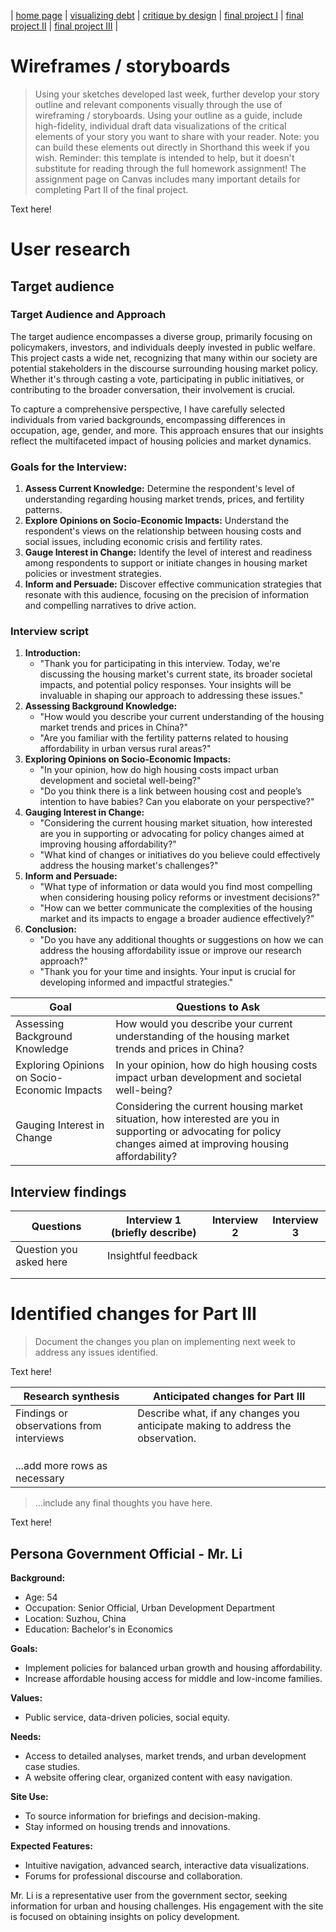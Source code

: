 | [home page](https://cmustudent.github.io/tswd-portfolio-templates/) | [visualizing debt](visualizing-government-debt) | [critique by design](critique-by-design) | [final project I](final-project-part-one) | [final project II](final-project-part-two) | [final project III](final-project-part-three) |

# Wireframes / storyboards
> Using your sketches developed last week, further develop your story outline and relevant components visually through the use of wireframing / storyboards. Using your outline as a guide, include high-fidelity, individual draft data visualizations of the critical elements of your story you want to share with your reader. Note: you can build these elements out directly in Shorthand this week if you wish.  Reminder: this template is intended to help, but it doesn't substitute for reading through the full homework assignment!  The assignment page on Canvas includes many important details for completing Part II of the final project. 

Text here!

# User research 

## Target audience

### Target Audience and Approach

The target audience encompasses a diverse group, primarily focusing on policymakers, investors, and individuals deeply invested in public welfare. This project casts a wide net, recognizing that many within our society are potential stakeholders in the discourse surrounding housing market policy. Whether it's through casting a vote, participating in public initiatives, or contributing to the broader conversation, their involvement is crucial.

To capture a comprehensive perspective, I have carefully selected individuals from varied backgrounds, encompassing differences in occupation, age, gender, and more. This approach ensures that our insights reflect the multifaceted impact of housing policies and market dynamics.

### **Goals for the Interview:**

1. **Assess Current Knowledge:** Determine the respondent's level of understanding regarding housing market trends, prices, and fertility patterns.
2. **Explore Opinions on Socio-Economic Impacts:** Understand the respondent's views on the relationship between housing costs and social issues, including economic crisis and fertility rates.
3. **Gauge Interest in Change:** Identify the level of interest and readiness among respondents to support or initiate changes in housing market policies or investment strategies.
4. **Inform and Persuade:** Discover effective communication strategies that resonate with this audience, focusing on the precision of information and compelling narratives to drive action.

### **Interview script**

1. **Introduction:**
    - "Thank you for participating in this interview. Today, we're discussing the housing market's current state, its broader societal impacts, and potential policy responses. Your insights will be invaluable in shaping our approach to addressing these issues."
2. **Assessing Background Knowledge:**
    - "How would you describe your current understanding of the housing market trends and prices in China?"
    - "Are you familiar with the fertility patterns related to housing affordability in urban versus rural areas?"
3. **Exploring Opinions on Socio-Economic Impacts:**
    - "In your opinion, how do high housing costs impact urban development and societal well-being?"
    - "Do you think there is a link between housing cost and people’s intention to have babies? Can you elaborate on your perspective?"
4. **Gauging Interest in Change:**
    - "Considering the current housing market situation, how interested are you in supporting or advocating for policy changes aimed at improving housing affordability?"
    - "What kind of changes or initiatives do you believe could effectively address the housing market's challenges?"
5. **Inform and Persuade:**
    - "What type of information or data would you find most compelling when considering housing policy reforms or investment decisions?"
    - "How can we better communicate the complexities of the housing market and its impacts to engage a broader audience effectively?"
6. **Conclusion:**
    - "Do you have any additional thoughts or suggestions on how we can address the housing affordability issue or improve our research approach?"
    - "Thank you for your time and insights. Your input is crucial for developing informed and impactful strategies."

| Goal | Questions to Ask |
|------|------------------|
|Assessing Background Knowledge|How would you describe your current understanding of the housing market trends and prices in China?|
|Exploring Opinions on Socio-Economic Impacts|In your opinion, how do high housing costs impact urban development and societal well-being?|
|Gauging Interest in Change|Considering the current housing market situation, how interested are you in supporting or advocating for policy changes aimed at improving housing affordability?|


## Interview findings


| Questions               | Interview 1 (briefly describe) | Interview 2 | Interview 3 |
|-------------------------|--------------------------------|-------------|-------------|
| Question you asked here | Insightful feedback            |             |             |
|                         |                                |             |             |
|                         |                                |             |             |


# Identified changes for Part III
> Document the changes you plan on implementing next week to address any issues identified.  

Text here!

| Research synthesis                       | Anticipated changes for Part III                                                |
|------------------------------------------|---------------------------------------------------------------------------------|
| Findings or observations from interviews | Describe what, if any changes you anticipate making to address the observation. |
|                                          |                                                                                 |
|                                          |                                                                                 |
|                                          |                                                                                 |
| ...add more rows as necessary            |                                                                                 |

> ...include any final thoughts you have here. 

Text here!

## Persona **Government Official - Mr. Li**

**Background:**

- Age: 54
- Occupation: Senior Official, Urban Development Department
- Location: Suzhou, China
- Education: Bachelor's in Economics

**Goals:**

- Implement policies for balanced urban growth and housing affordability.
- Increase affordable housing access for middle and low-income families.

**Values:**

- Public service, data-driven policies, social equity.

**Needs:**

- Access to detailed analyses, market trends, and urban development case studies.
- A website offering clear, organized content with easy navigation.

**Site Use:**

- To source information for briefings and decision-making.
- Stay informed on housing trends and innovations.

**Expected Features:**

- Intuitive navigation, advanced search, interactive data visualizations.
- Forums for professional discourse and collaboration.

Mr. Li is a representative user from the government sector, seeking information for urban and housing challenges. His engagement with the site is focused on obtaining insights on policy development.

